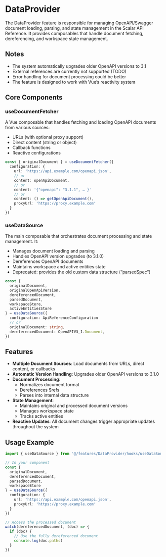 # DataProvider

The DataProvider feature is responsible for managing OpenAPI/Swagger document loading, parsing, and state management in the Scalar API Reference. It provides composables that handle document fetching, dereferencing, and workspace state management.

## Notes

- The system automatically upgrades older OpenAPI versions to 3.1
- External references are currently not supported (TODO)
- Error handling for document processing could be better
- The feature is designed to work with Vue’s reactivity system

## Core Components

### useDocumentFetcher

A Vue composable that handles fetching and loading OpenAPI documents from various sources:

- URLs (with optional proxy support)
- Direct content (string or object)
- Callback functions
- Reactive configurations

```typescript
const { originalDocument } = useDocumentFetcher({
  configuration: {
    url: 'https://api.example.com/openapi.json',
    // or
    content: openApiDocument,
    // or
    content: '{"openapi": "3.1.1", … }'
    // or
    content: () => getOpenApiDocument(),
    proxyUrl: 'https://proxy.example.com'
  }
})
```

### useDataSource

The main composable that orchestrates document processing and state management. It:

- Manages document loading and parsing
- Handles OpenAPI version upgrades (to 3.1.0)
- Dereferences OpenAPI documents
- Maintains workspace and active entities state
- Deprecated: provides the old custom data structure (“parsedSpec”)

```typescript
const {
  originalDocument,
  originalOpenApiVersion,
  dereferencedDocument,
  parsedDocument,
  workspaceStore,
  activeEntitiesStore
} = useDataSource({
  configuration: ApiReferenceConfiguration
  // or
  originalDocument: string,
  dereferencedDocument: OpenAPIV3_1.Document,
})
```

## Features

- **Multiple Document Sources**: Load documents from URLs, direct content, or callbacks
- **Automatic Version Handling**: Upgrades older OpenAPI versions to 3.1.0
- **Document Processing**:
  - Normalizes document format
  - Dereferences $refs
  - Parses into internal data structure
- **State Management**:
  - Maintains original and processed document versions
  - Manages workspace state
  - Tracks active entities
- **Reactive Updates**: All document changes trigger appropriate updates throughout the system

## Usage Example

```typescript
import { useDataSource } from '@/features/DataProvider/hooks/useDataSource'

// In your component
const {
  originalDocument,
  dereferencedDocument,
  parsedDocument,
  workspaceStore
} = useDataSource({
  configuration: {
    url: 'https://api.example.com/openapi.json',
    proxyUrl: 'https://proxy.example.com'
  }
})

// Access the processed document
watch(dereferencedDocument, (doc) => {
  if (doc) {
    // Use the fully dereferenced document
    console.log(doc.paths)
  }
})
```
